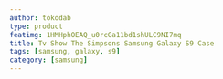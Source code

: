 ```yaml
---
author: tokodab
type: product
featimg: 1HMHphOEAQ_u0rcGa11bd1shULC9NI7mq
title: Tv Show The Simpsons Samsung Galaxy S9 Case
tags: [samsung, galaxy, s9]
category: [samsung]
---
```

